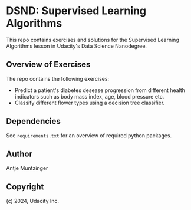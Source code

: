 # DSND: Supervised Learning Algorithms

This repo contains exercises and solutions for the Supervised Learning Algorithms lesson in Udacity's Data Science Nanodegree.

## Overview of Exercises

The repo contains the following exercises:
- Predict a patient's diabetes desease progression from different health indicators such as body mass index, age, blood pressure etc.
- Classify different flower types using a decision tree classifier.

## Dependencies

See `requirements.txt` for an overview of required python packages.

## Author

Antje Muntzinger

## Copyright

(c) 2024, Udacity Inc.